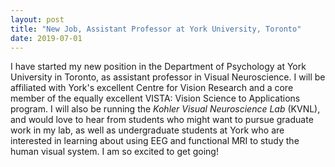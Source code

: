 ```yaml
---
layout: post
title: "New Job, Assistant Professor at York University, Toronto"
date: 2019-07-01
---
```


I have started my new position in the Department of Psychology at York University in Toronto, as assistant professor in Visual Neuroscience. I will be affiliated with York's excellent Centre for Vision Research and a core member of the equally excellent VISTA: Vision Science to Applications program. I will also be running the *Kohler Visual Neuroscience Lab* (KVNL), and would love to hear from students who might want to pursue graduate work in my lab, as well as undergraduate students at York who are interested in learning about using EEG and functional MRI to study the human visual system. I am so excited to get going! 